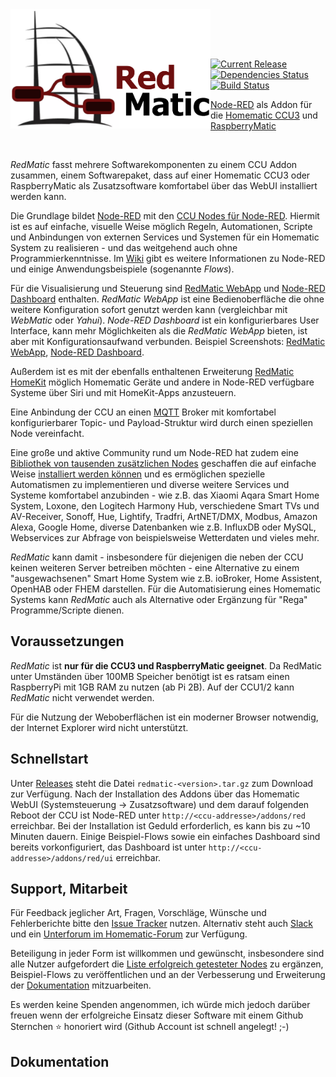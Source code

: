 <img width="320px" src="assets/logo-w-400.png" align="left"/>

<br><br><br>

[![Current Release](https://img.shields.io/github/release/hobbyquaker/RedMatic.svg?colorB=4cc61e)](https://github.com/hobbyquaker/RedMatic/releases/latest)
[![Dependencies Status](https://david-dm.org/hobbyquaker/redmatic/status.svg)](https://david-dm.org/hobbyquaker/redmatic)
[![Build Status](https://travis-ci.org/hobbyquaker/RedMatic.svg?branch=master)](https://travis-ci.org/hobbyquaker/RedMatic)

[Node-RED](https://nodered.org/about/) als Addon für die 
[Homematic CCU3](https://www.eq-3.de/produkte/homematic/zentralen-und-gateways/smart-home-zentrale-ccu3.html) und 
[RaspberryMatic](https://github.com/jens-maus/RaspberryMatic)

<br>

_RedMatic_ fasst mehrere Softwarekomponenten zu einem CCU Addon zusammen, einem Softwarepaket, dass auf einer Homematic 
CCU3 oder RaspberryMatic als Zusatzsoftware komfortabel über das WebUI installiert werden kann.

Die Grundlage bildet [Node-RED](https://nodered.org/about/) mit den 
[CCU Nodes für Node-RED](https://github.com/hobbyquaker/node-red-contrib-ccu). Hiermit ist es auf einfache, visuelle 
Weise möglich Regeln, Automationen, Scripte und Anbindungen von externen Services und Systemen für ein Homematic System 
zu realisieren - und das weitgehend auch ohne Programmierkenntnisse. Im 
[Wiki](https://github.com/hobbyquaker/RedMatic/wiki) gibt es weitere Informationen zu Node-RED und einige 
Anwendungsbeispiele (sogenannte _Flows_).

Für die Visualisierung und Steuerung sind [RedMatic WebApp](https://github.com/hobbyquaker/RedMatic-WebApp) und 
[Node-RED Dashboard](https://github.com/node-red/node-red-dashboard) enthalten. _RedMatic WebApp_ ist eine
Bedienoberfläche die ohne weitere Konfiguration sofort genutzt werden kann (vergleichbar mit _WebMatic_ oder _Yahui_).
_Node-RED Dashboard_ ist ein konfigurierbares User Interface, kann mehr Möglichkeiten als die _RedMatic WebApp_ bieten, 
ist aber mit Konfigurationsaufwand verbunden. 
Beispiel Screenshots: [RedMatic WebApp](https://github.com/hobbyquaker/RedMatic/wiki/Webapp), 
[Node-RED Dashboard](https://github.com/hobbyquaker/RedMatic/wiki/Dashboard-Screenshots).

Außerdem ist es mit der ebenfalls enthaltenen Erweiterung 
[RedMatic HomeKit](https://github.com/hobbyquaker/RedMatic/wiki/Homekit) möglich Homematic Geräte und andere in Node-RED 
verfügbare Systeme über Siri und mit HomeKit-Apps anzusteuern.

Eine Anbindung der CCU an einen [MQTT](https://github.com/hobbyquaker/RedMatic/wiki/Flow-MQTT) Broker mit komfortabel 
konfigurierbarer Topic- und Payload-Struktur wird durch einen speziellen Node vereinfacht.

Eine große und aktive Community rund um Node-RED hat zudem eine 
[Bibliothek von tausenden zusätzlichen Nodes](https://flows.nodered.org/?type=node&num_pages=1) geschaffen die auf 
einfache Weise [installiert werden können](https://github.com/hobbyquaker/RedMatic/wiki/Node-Installation) und es 
ermöglichen spezielle Automatismen zu implementieren und diverse weitere Services und Systeme komfortabel anzubinden - 
wie z.B. das Xiaomi Aqara Smart Home System, Loxone, den Logitech Harmony Hub, verschiedene Smart TVs und AV-Receiver, 
Sonoff, Hue, Lightify, Tradfri, ArtNET/DMX, Modbus, Amazon Alexa, Google Home, diverse Datenbanken wie z.B. InfluxDB 
oder MySQL, Webservices zur Abfrage von beispielsweise Wetterdaten und vieles mehr.

_RedMatic_ kann damit - insbesondere für diejenigen die neben der CCU keinen weiteren Server betreiben möchten - eine 
Alternative zu einem "ausgewachsenen" Smart Home System wie z.B. ioBroker, Home Assistent, OpenHAB oder FHEM darstellen. 
Für die Automatisierung eines Homematic Systems kann _RedMatic_ auch als Alternative oder Ergänzung für "Rega" 
Programme/Scripte dienen. 


## Voraussetzungen

_RedMatic_ ist __nur für die CCU3 und RaspberryMatic geeignet__. Da RedMatic unter Umständen über 100MB Speicher 
benötigt ist es ratsam einen RaspberryPi mit 1GB RAM zu nutzen (ab Pi 2B). Auf der CCU1/2 kann _RedMatic_ nicht 
verwendet werden.

Für die Nutzung der Weboberflächen ist ein moderner Browser notwendig, der Internet Explorer wird nicht unterstützt.


## Schnellstart

Unter [Releases](https://github.com/hobbyquaker/RedMatic/releases/latest) steht die Datei `redmatic-<version>.tar.gz` 
zum Download zur Verfügung. Nach der Installation des Addons über das Homematic WebUI (Systemsteuerung -> 
Zusatzsoftware) und dem darauf folgenden Reboot der CCU ist Node-RED unter `http://<ccu-addresse>/addons/red` 
erreichbar. Bei der Installation ist Geduld erforderlich, es kann bis zu ~10 Minuten dauern. Einige Beispiel-Flows sowie
ein einfaches Dashboard sind bereits vorkonfiguriert, das Dashboard ist unter `http://<ccu-addresse>/addons/red/ui` 
erreichbar.


## Support, Mitarbeit

Für Feedback jeglicher Art, Fragen, Vorschläge, Wünsche und Fehlerberichte bitte den 
[Issue Tracker](https://github.com/hobbyquaker/RedMatic/issues) nutzen. Alternativ steht auch 
[Slack](https://join.slack.com/t/homematicuser/shared_invite/enQtNDgyNDM2OTkyMDA2LWY1YjY0NTE0NmY0OWM3YWUzMzAzMTgxYmRjMTMyOWE3NjkxNDdlMDY5ZjlhYzM5Nzg2N2U2YjdmNzNlYWNhNTU) 
und ein [Unterforum im Homematic-Forum](https://homematic-forum.de/forum/viewforum.php?f=77) zur Verfügung. 

Beteiligung in jeder Form ist willkommen und gewünscht, insbesondere sind alle Nutzer aufgefordert die [Liste erfolgreich getesteter Nodes](https://github.com/hobbyquaker/RedMatic/wiki/Erfolgreich-getestete-Nodes) zu ergänzen, Beispiel-Flows zu veröffentlichen und an der Verbesserung und Erweiterung der [Dokumentation](https://github.com/hobbyquaker/RedMatic/wiki) mitzuarbeiten.

Es werden keine Spenden angenommen, ich würde mich jedoch darüber freuen wenn der erfolgreiche Einsatz dieser Software mit einem Github Sternchen ⭐️ honoriert wird (Github Account ist schnell angelegt! ;-)


## Dokumentation

